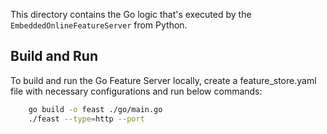 This directory contains the Go logic that's executed by the `EmbeddedOnlineFeatureServer` from Python.

## Build and Run
To build and run the Go Feature Server locally, create a feature_store.yaml file with necessary configurations and run below commands:

```bash
    go build -o feast ./go/main.go
    ./feast --type=http --port 
```